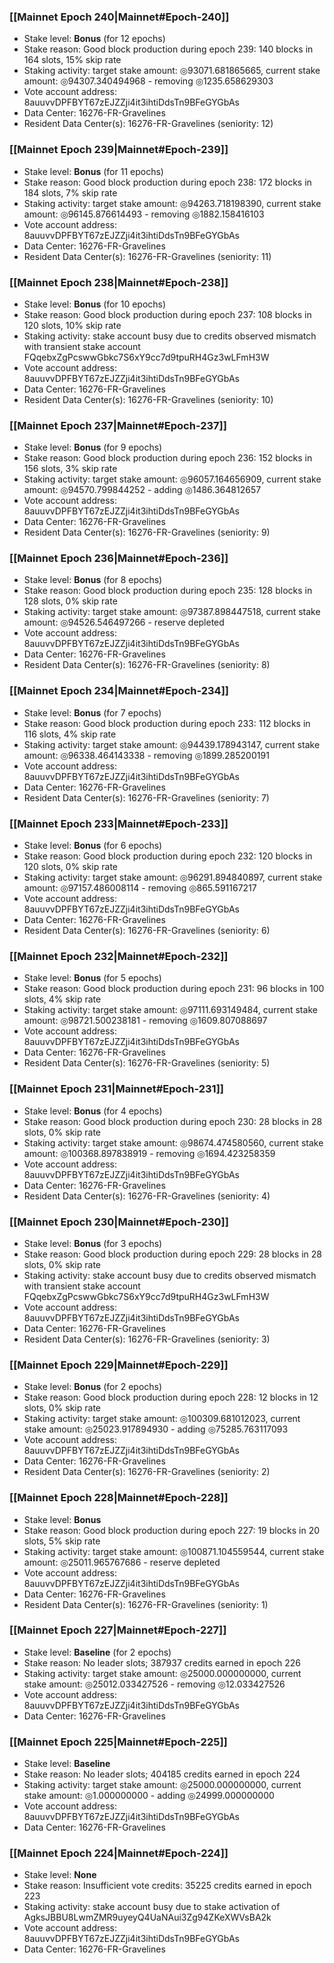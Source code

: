 ### [[Mainnet Epoch 240|Mainnet#Epoch-240]]
* Stake level: **Bonus** (for 12 epochs)
* Stake reason: Good block production during epoch 239: 140 blocks in 164 slots, 15% skip rate
* Staking activity: target stake amount: ◎93071.681865665, current stake amount: ◎94307.340494968 - removing ◎1235.658629303
* Vote account address: 8auuvvDPFBYT67zEJZZji4it3ihtiDdsTn9BFeGYGbAs
* Data Center: 16276-FR-Gravelines
* Resident Data Center(s): 16276-FR-Gravelines (seniority: 12)
### [[Mainnet Epoch 239|Mainnet#Epoch-239]]
* Stake level: **Bonus** (for 11 epochs)
* Stake reason: Good block production during epoch 238: 172 blocks in 184 slots, 7% skip rate
* Staking activity: target stake amount: ◎94263.718198390, current stake amount: ◎96145.876614493 - removing ◎1882.158416103
* Vote account address: 8auuvvDPFBYT67zEJZZji4it3ihtiDdsTn9BFeGYGbAs
* Data Center: 16276-FR-Gravelines
* Resident Data Center(s): 16276-FR-Gravelines (seniority: 11)
### [[Mainnet Epoch 238|Mainnet#Epoch-238]]
* Stake level: **Bonus** (for 10 epochs)
* Stake reason: Good block production during epoch 237: 108 blocks in 120 slots, 10% skip rate
* Staking activity: stake account busy due to credits observed mismatch with transient stake account FQqebxZgPcswwGbkc7S6xY9cc7d9tpuRH4Gz3wLFmH3W
* Vote account address: 8auuvvDPFBYT67zEJZZji4it3ihtiDdsTn9BFeGYGbAs
* Data Center: 16276-FR-Gravelines
* Resident Data Center(s): 16276-FR-Gravelines (seniority: 10)
### [[Mainnet Epoch 237|Mainnet#Epoch-237]]
* Stake level: **Bonus** (for 9 epochs)
* Stake reason: Good block production during epoch 236: 152 blocks in 156 slots, 3% skip rate
* Staking activity: target stake amount: ◎96057.164656909, current stake amount: ◎94570.799844252 - adding ◎1486.364812657
* Vote account address: 8auuvvDPFBYT67zEJZZji4it3ihtiDdsTn9BFeGYGbAs
* Data Center: 16276-FR-Gravelines
* Resident Data Center(s): 16276-FR-Gravelines (seniority: 9)
### [[Mainnet Epoch 236|Mainnet#Epoch-236]]
* Stake level: **Bonus** (for 8 epochs)
* Stake reason: Good block production during epoch 235: 128 blocks in 128 slots, 0% skip rate
* Staking activity: target stake amount: ◎97387.898447518, current stake amount: ◎94526.546497266 - reserve depleted
* Vote account address: 8auuvvDPFBYT67zEJZZji4it3ihtiDdsTn9BFeGYGbAs
* Data Center: 16276-FR-Gravelines
* Resident Data Center(s): 16276-FR-Gravelines (seniority: 8)
### [[Mainnet Epoch 234|Mainnet#Epoch-234]]
* Stake level: **Bonus** (for 7 epochs)
* Stake reason: Good block production during epoch 233: 112 blocks in 116 slots, 4% skip rate
* Staking activity: target stake amount: ◎94439.178943147, current stake amount: ◎96338.464143338 - removing ◎1899.285200191
* Vote account address: 8auuvvDPFBYT67zEJZZji4it3ihtiDdsTn9BFeGYGbAs
* Data Center: 16276-FR-Gravelines
* Resident Data Center(s): 16276-FR-Gravelines (seniority: 7)
### [[Mainnet Epoch 233|Mainnet#Epoch-233]]
* Stake level: **Bonus** (for 6 epochs)
* Stake reason: Good block production during epoch 232: 120 blocks in 120 slots, 0% skip rate
* Staking activity: target stake amount: ◎96291.894840897, current stake amount: ◎97157.486008114 - removing ◎865.591167217
* Vote account address: 8auuvvDPFBYT67zEJZZji4it3ihtiDdsTn9BFeGYGbAs
* Data Center: 16276-FR-Gravelines
* Resident Data Center(s): 16276-FR-Gravelines (seniority: 6)
### [[Mainnet Epoch 232|Mainnet#Epoch-232]]
* Stake level: **Bonus** (for 5 epochs)
* Stake reason: Good block production during epoch 231: 96 blocks in 100 slots, 4% skip rate
* Staking activity: target stake amount: ◎97111.693149484, current stake amount: ◎98721.500238181 - removing ◎1609.807088697
* Vote account address: 8auuvvDPFBYT67zEJZZji4it3ihtiDdsTn9BFeGYGbAs
* Data Center: 16276-FR-Gravelines
* Resident Data Center(s): 16276-FR-Gravelines (seniority: 5)
### [[Mainnet Epoch 231|Mainnet#Epoch-231]]
* Stake level: **Bonus** (for 4 epochs)
* Stake reason: Good block production during epoch 230: 28 blocks in 28 slots, 0% skip rate
* Staking activity: target stake amount: ◎98674.474580560, current stake amount: ◎100368.897838919 - removing ◎1694.423258359
* Vote account address: 8auuvvDPFBYT67zEJZZji4it3ihtiDdsTn9BFeGYGbAs
* Data Center: 16276-FR-Gravelines
* Resident Data Center(s): 16276-FR-Gravelines (seniority: 4)
### [[Mainnet Epoch 230|Mainnet#Epoch-230]]
* Stake level: **Bonus** (for 3 epochs)
* Stake reason: Good block production during epoch 229: 28 blocks in 28 slots, 0% skip rate
* Staking activity: stake account busy due to credits observed mismatch with transient stake account FQqebxZgPcswwGbkc7S6xY9cc7d9tpuRH4Gz3wLFmH3W
* Vote account address: 8auuvvDPFBYT67zEJZZji4it3ihtiDdsTn9BFeGYGbAs
* Data Center: 16276-FR-Gravelines
* Resident Data Center(s): 16276-FR-Gravelines (seniority: 3)
### [[Mainnet Epoch 229|Mainnet#Epoch-229]]
* Stake level: **Bonus** (for 2 epochs)
* Stake reason: Good block production during epoch 228: 12 blocks in 12 slots, 0% skip rate
* Staking activity: target stake amount: ◎100309.681012023, current stake amount: ◎25023.917894930 - adding ◎75285.763117093
* Vote account address: 8auuvvDPFBYT67zEJZZji4it3ihtiDdsTn9BFeGYGbAs
* Data Center: 16276-FR-Gravelines
* Resident Data Center(s): 16276-FR-Gravelines (seniority: 2)
### [[Mainnet Epoch 228|Mainnet#Epoch-228]]
* Stake level: **Bonus**
* Stake reason: Good block production during epoch 227: 19 blocks in 20 slots, 5% skip rate
* Staking activity: target stake amount: ◎100871.104559544, current stake amount: ◎25011.965767686 - reserve depleted
* Vote account address: 8auuvvDPFBYT67zEJZZji4it3ihtiDdsTn9BFeGYGbAs
* Data Center: 16276-FR-Gravelines
* Resident Data Center(s): 16276-FR-Gravelines (seniority: 1)
### [[Mainnet Epoch 227|Mainnet#Epoch-227]]
* Stake level: **Baseline** (for 2 epochs)
* Stake reason: No leader slots; 387937 credits earned in epoch 226
* Staking activity: target stake amount: ◎25000.000000000, current stake amount: ◎25012.033427526 - removing ◎12.033427526
* Vote account address: 8auuvvDPFBYT67zEJZZji4it3ihtiDdsTn9BFeGYGbAs
* Data Center: 16276-FR-Gravelines
### [[Mainnet Epoch 225|Mainnet#Epoch-225]]
* Stake level: **Baseline**
* Stake reason: No leader slots; 404185 credits earned in epoch 224
* Staking activity: target stake amount: ◎25000.000000000, current stake amount: ◎1.000000000 - adding ◎24999.000000000
* Vote account address: 8auuvvDPFBYT67zEJZZji4it3ihtiDdsTn9BFeGYGbAs
* Data Center: 16276-FR-Gravelines
### [[Mainnet Epoch 224|Mainnet#Epoch-224]]
* Stake level: **None**
* Stake reason: Insufficient vote credits: 35225 credits earned in epoch 223
* Staking activity: stake account busy due to stake activation of AgksJBBU8LwmZMR9uyeyQ4UaNAui3Zg94ZKeXWVsBA2k
* Vote account address: 8auuvvDPFBYT67zEJZZji4it3ihtiDdsTn9BFeGYGbAs
* Data Center: 16276-FR-Gravelines